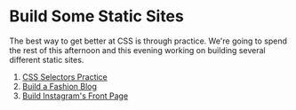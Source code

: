 # Build Some Static Sites

The best way to get better at CSS is through practice.  We're going to spend the rest of this afternoon and this evening working on building several different static sites.  

1. [CSS Selectors Practice](./css-selector-basics-exercise)
1. [Build a Fashion Blog](./fashion_blog_exercise)
1. [Build Instagram's Front Page](./instagram_exercise)